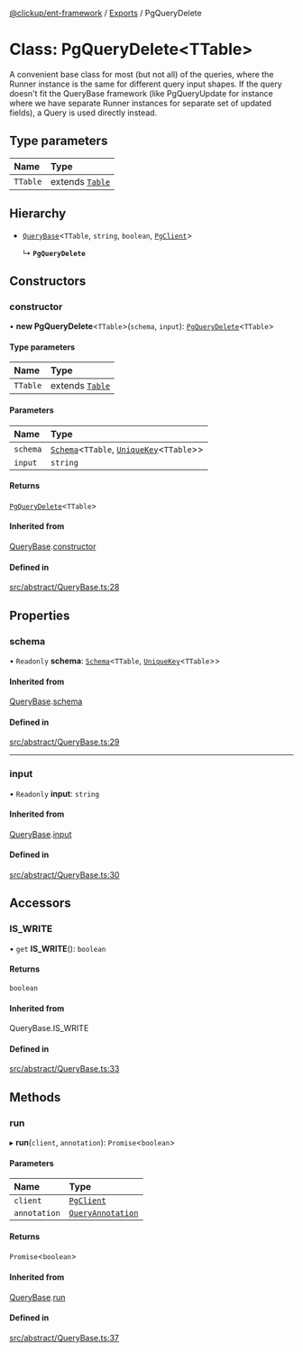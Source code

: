 [@clickup/ent-framework](../README.md) / [Exports](../modules.md) / PgQueryDelete

# Class: PgQueryDelete\<TTable\>

A convenient base class for most (but not all) of the queries, where the
Runner instance is the same for different query input shapes. If the query
doesn't fit the QueryBase framework (like PgQueryUpdate for instance where we
have separate Runner instances for separate set of updated fields), a Query
is used directly instead.

## Type parameters

| Name | Type |
| :------ | :------ |
| `TTable` | extends [`Table`](../modules.md#table) |

## Hierarchy

- [`QueryBase`](QueryBase.md)\<`TTable`, `string`, `boolean`, [`PgClient`](PgClient.md)\>

  ↳ **`PgQueryDelete`**

## Constructors

### constructor

• **new PgQueryDelete**\<`TTable`\>(`schema`, `input`): [`PgQueryDelete`](PgQueryDelete.md)\<`TTable`\>

#### Type parameters

| Name | Type |
| :------ | :------ |
| `TTable` | extends [`Table`](../modules.md#table) |

#### Parameters

| Name | Type |
| :------ | :------ |
| `schema` | [`Schema`](Schema.md)\<`TTable`, [`UniqueKey`](../modules.md#uniquekey)\<`TTable`\>\> |
| `input` | `string` |

#### Returns

[`PgQueryDelete`](PgQueryDelete.md)\<`TTable`\>

#### Inherited from

[QueryBase](QueryBase.md).[constructor](QueryBase.md#constructor)

#### Defined in

[src/abstract/QueryBase.ts:28](https://github.com/clickup/ent-framework/blob/master/src/abstract/QueryBase.ts#L28)

## Properties

### schema

• `Readonly` **schema**: [`Schema`](Schema.md)\<`TTable`, [`UniqueKey`](../modules.md#uniquekey)\<`TTable`\>\>

#### Inherited from

[QueryBase](QueryBase.md).[schema](QueryBase.md#schema)

#### Defined in

[src/abstract/QueryBase.ts:29](https://github.com/clickup/ent-framework/blob/master/src/abstract/QueryBase.ts#L29)

___

### input

• `Readonly` **input**: `string`

#### Inherited from

[QueryBase](QueryBase.md).[input](QueryBase.md#input)

#### Defined in

[src/abstract/QueryBase.ts:30](https://github.com/clickup/ent-framework/blob/master/src/abstract/QueryBase.ts#L30)

## Accessors

### IS\_WRITE

• `get` **IS_WRITE**(): `boolean`

#### Returns

`boolean`

#### Inherited from

QueryBase.IS\_WRITE

#### Defined in

[src/abstract/QueryBase.ts:33](https://github.com/clickup/ent-framework/blob/master/src/abstract/QueryBase.ts#L33)

## Methods

### run

▸ **run**(`client`, `annotation`): `Promise`\<`boolean`\>

#### Parameters

| Name | Type |
| :------ | :------ |
| `client` | [`PgClient`](PgClient.md) |
| `annotation` | [`QueryAnnotation`](../interfaces/QueryAnnotation.md) |

#### Returns

`Promise`\<`boolean`\>

#### Inherited from

[QueryBase](QueryBase.md).[run](QueryBase.md#run)

#### Defined in

[src/abstract/QueryBase.ts:37](https://github.com/clickup/ent-framework/blob/master/src/abstract/QueryBase.ts#L37)
